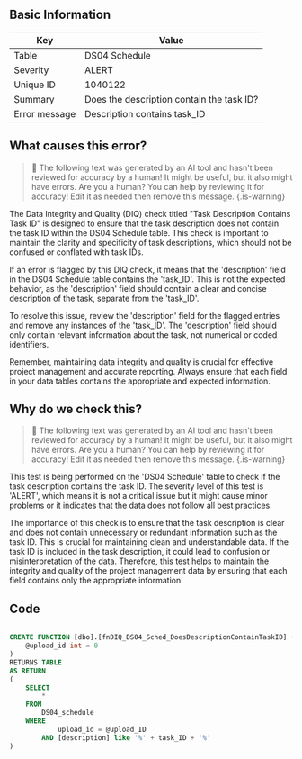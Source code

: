## Basic Information
| Key         | Value          |
|-------------|----------------|
| Table       | DS04 Schedule |
| Severity    | ALERT |
| Unique ID   | 1040122   |
| Summary     | Does the description contain the task ID? |
| Error message | Description contains task_ID |

## What causes this error?

> :robot: The following text was generated by an AI tool and hasn't been reviewed for accuracy by a human! It might be useful, but it also might have errors. Are you a human? You can help by reviewing it for accuracy! Edit it as needed then remove this message.
{.is-warning}

The Data Integrity and Quality (DIQ) check titled "Task Description Contains Task ID" is designed to ensure that the task description does not contain the task ID within the DS04 Schedule table. This check is important to maintain the clarity and specificity of task descriptions, which should not be confused or conflated with task IDs.

If an error is flagged by this DIQ check, it means that the 'description' field in the DS04 Schedule table contains the 'task_ID'. This is not the expected behavior, as the 'description' field should contain a clear and concise description of the task, separate from the 'task_ID'. 

To resolve this issue, review the 'description' field for the flagged entries and remove any instances of the 'task_ID'. The 'description' field should only contain relevant information about the task, not numerical or coded identifiers. 

Remember, maintaining data integrity and quality is crucial for effective project management and accurate reporting. Always ensure that each field in your data tables contains the appropriate and expected information.
## Why do we check this?

> :robot: The following text was generated by an AI tool and hasn't been reviewed for accuracy by a human! It might be useful, but it also might have errors. Are you a human? You can help by reviewing it for accuracy! Edit it as needed then remove this message.
{.is-warning}

This test is being performed on the 'DS04 Schedule' table to check if the task description contains the task ID. The severity level of this test is 'ALERT', which means it is not a critical issue but it might cause minor problems or it indicates that the data does not follow all best practices.

The importance of this check is to ensure that the task description is clear and does not contain unnecessary or redundant information such as the task ID. This is crucial for maintaining clean and understandable data. If the task ID is included in the task description, it could lead to confusion or misinterpretation of the data. Therefore, this test helps to maintain the integrity and quality of the project management data by ensuring that each field contains only the appropriate information.
## Code

```sql

CREATE FUNCTION [dbo].[fnDIQ_DS04_Sched_DoesDescriptionContainTaskID] (
	@upload_id int = 0
)
RETURNS TABLE
AS RETURN
(
	SELECT
		*
	FROM
		DS04_schedule
	WHERE
			upload_id = @upload_ID
		AND [description] like '%' + task_ID + '%'
)
```
